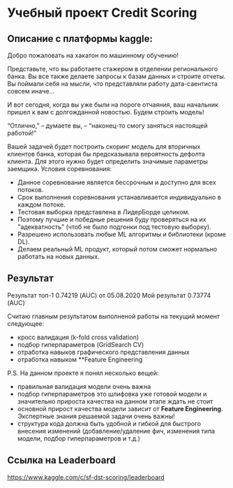 # Учебный проект Credit Scoring

## Описание с платформы kaggle:
Добро пожаловать на хакатон по машинному обучению!

Представьте, что вы работаете стажером в отделении регионального банка. Вы все также делаете запросы к базам данных и строите отчеты. Вы поймали себя на мысли, что представляли работу дата-саентиста совсем иначе…

И вот сегодня, когда вы уже были на пороге отчаяния, ваш начальник пришел к вам с долгожданной новостью. Будем строить модель!

“Отлично,” – думаете вы, – “наконец-то смогу заняться настоящей работой!”

Вашей задачей будет построить скоринг модель для вторичных клиентов банка, которая бы предсказывала вероятность дефолта клиента. Для этого нужно будет определить значимые параметры заемщика.
Условия соревнования:
- Данное соревнование является бессрочным и доступно для всех потоков.
- Срок выполнения соревнования устанавливается индивидуально в каждом потоке.
- Тестовая выборка представлена в ЛидерБорде целиком.
- Поэтому лучшие и победные решения буду проверяться на их "адекватность" (чтоб не было подгонки под тестовую выборку).
- Разрешено использовать любые ML алгоритмы и библиотеки (кроме DL).
- Делаем реальный ML продукт, который потом сможет нормально работать на новых данных.

## Результат
Результат топ-1 0.74219 (AUC) от 05.08.2020
Мой результат   0.73774 (AUC)

Считаю главным результатом выполненой работы на текущий момент следующее:
- кросс валидация (k-fold cross validation)
- подбор гиперпараметров (GridSearch CV)
- отработка навыков графического представления данных
- отработка навыком **Feature Engineering

P.S. На данном проекте я понял несколько вещей:
- правильная валидация модели очень важна
- подбор гиперпараметров это шлифовка уже готовой модели и значительно прироста качества на данном этапе
ждать не стоит
- основной прирост качества модели зависит от **Feature Engineering**. Экспертные знания решаемой задачи очень важны!
- структура кода должна быть удобной и гибкой для быстрого внесения изменений (добавление/удаление фич, изменения типа модели, подбор гиперпараметров и т.д.)
## Ссылка на Leaderboard
https://www.kaggle.com/c/sf-dst-scoring/leaderboard
